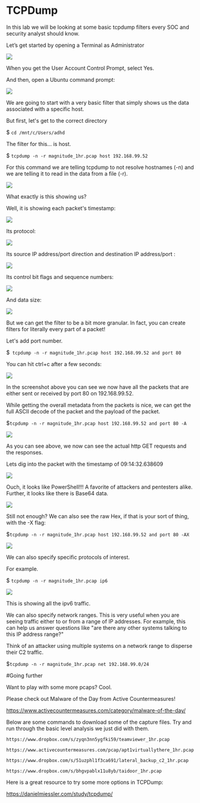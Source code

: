 # TCPDump

In this lab we will be looking at some basic tcpdump filters every SOC and security analyst should know.

Let’s get started by opening a Terminal as Administrator


![](01tcpdump/01.png)


When you get the User Account Control Prompt, select Yes.

And then, open a Ubuntu command prompt:

![](01tcpdump/02.png)

We are going to start with a very basic filter that simply shows us the data associated with a specific host.

But first, let's get to the correct directory

$ `cd /mnt/c/Users/adhd`

The filter for this...  is host.

$ `tcpdump -n -r magnitude_1hr.pcap host 192.168.99.52`

For this command we are telling tcpdump to not resolve hostnames (-n) and we are telling it to read in the data from a file (-r).

![](01tcpdump/03.png)

What exactly is this showing us?

Well, it is showing each packet's timestamp:

![](01tcpdump/04.png)

Its protocol:

![](01tcpdump/05.png)

Its source IP address/port direction and destination IP address/port :

![](01tcpdump/06.png)

Its control bit flags and sequence numbers:

![](01tcpdump/07.png)

And data size:


![](01tcpdump/08.png)


But we can get the filter to be a bit more granular.  In fact, you can create filters for literally every part of a packet!

Let's add port number.

$` tcpdump -n -r magnitude_1hr.pcap host 192.168.99.52 and port 80`

You can hit ctrl+c after a few seconds:

![](01tcpdump/09.png)

In the screenshot above you can see we now have all the packets that are either sent or received by port 80 on 192.168.99.52.

While getting the overall metadata from the packets is nice, we can get the full ASCII decode of the packet and the payload of the packet.

$`tcpdump -n -r magnitude_1hr.pcap host 192.168.99.52 and port 80 -A`

![](01tcpdump/10.png)

As you can see above, we now can see the actual http GET requests and the responses.  

Lets dig into the packet with the timestamp of 09:14:32.638609

![](01tcpdump/11.png)

Ouch, it looks like PowerShell!!!  A favorite of attackers and pentesters alike.  Further, it looks like there is Base64 data.

![](01tcpdump/12.png)


Still not enough?  We can also see the raw Hex, if that is your sort of thing, with the -X flag:

$`tcpdump -n -r magnitude_1hr.pcap host 192.168.99.52 and port 80 -AX`

![](01tcpdump/13.png)

We can also specify specific protocols of interest.

For example.

$ `tcpdump -n -r magnitude_1hr.pcap ip6`

![](01tcpdump/14.png)

This is showing all the ipv6 traffic.

We can also specify network ranges.  This is very useful when you are seeing traffic either to or from a range of IP addresses.  For example, this can help us answer questions like "are there any other systems talking to this IP address range?" 

Think of an attacker using multiple systems on a network range to disperse their C2 traffic.

$`tcpdump -n -r magnitude_1hr.pcap net 192.168.99.0/24`

#Going further

Want to play with some more pcaps?  Cool.

Please check out Malware of the Day from Active Countermeasures!

https://www.activecountermeasures.com/category/malware-of-the-day/

Below are some commands to download some of the capture files.  Try and run through the basic level analysis we just did with them.

`https://www.dropbox.com/s/zyqn3nn5ygfki59/teamviewer_1hr.pcap`


`https://www.activecountermeasures.com/pcap/apt1virtuallythere_1hr.pcap`

`https://www.dropbox.com/s/51uzphl1f3ca691/lateral_backup_c2_1hr.pcap`

`https://www.dropbox.com/s/bhgvpablx11u8yb/taidoor_1hr.pcap`


Here is a great resource to try some more options in TCPDump:

https://danielmiessler.com/study/tcpdump/
